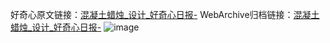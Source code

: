 好奇心原文链接：[混凝土蜡烛_设计_好奇心日报-](https://www.qdaily.com/articles/4997.html)
WebArchive归档链接：[混凝土蜡烛_设计_好奇心日报-](http://web.archive.org/web/20190623163541/https://www.qdaily.com/articles/4997.html)
![image](http://ww3.sinaimg.cn/large/007d5XDply1g3wg94bfklj30u03kswoe)